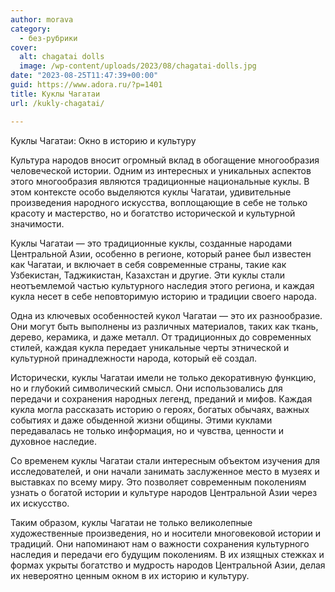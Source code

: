 ```yaml
---
author: morava
category:
  - без-рубрики
cover:
  alt: chagatai dolls
  image: /wp-content/uploads/2023/08/chagatai-dolls.jpg
date: "2023-08-25T11:47:39+00:00"
guid: https://www.adora.ru/?p=1401
title: Куклы Чагатаи
url: /kukly-chagatai/

---
```

Куклы Чагатаи: Окно в историю и культуру

Культура народов вносит огромный вклад в обогащение многообразия человеческой истории. Одним из интересных и уникальных аспектов этого многообразия являются традиционные национальные куклы. В этом контексте особо выделяются куклы Чагатаи, удивительные произведения народного искусства, воплощающие в себе не только красоту и мастерство, но и богатство исторической и культурной значимости.

Куклы Чагатаи — это традиционные куклы, созданные народами Центральной Азии, особенно в регионе, который ранее был известен как Чагатаи, и включает в себя современные страны, такие как Узбекистан, Таджикистан, Казахстан и другие. Эти куклы стали неотъемлемой частью культурного наследия этого региона, и каждая кукла несет в себе неповторимую историю и традиции своего народа.

Одна из ключевых особенностей кукол Чагатаи — это их разнообразие. Они могут быть выполнены из различных материалов, таких как ткань, дерево, керамика, и даже металл. От традиционных до современных стилей, каждая кукла передает уникальные черты этнической и культурной принадлежности народа, который её создал.

Исторически, куклы Чагатаи имели не только декоративную функцию, но и глубокий символический смысл. Они использовались для передачи и сохранения народных легенд, преданий и мифов. Каждая кукла могла рассказать историю о героях, богатых обычаях, важных событиях и даже обыденной жизни общины. Этими куклами передавалась не только информация, но и чувства, ценности и духовное наследие.

Со временем куклы Чагатаи стали интересным объектом изучения для исследователей, и они начали занимать заслуженное место в музеях и выставках по всему миру. Это позволяет современным поколениям узнать о богатой истории и культуре народов Центральной Азии через их искусство.

Таким образом, куклы Чагатаи не только великолепные художественные произведения, но и носители многовековой истории и традиций. Они напоминают нам о важности сохранения культурного наследия и передачи его будущим поколениям. В их изящных стежках и формах укрыты богатство и мудрость народов Центральной Азии, делая их невероятно ценным окном в их историю и культуру.
